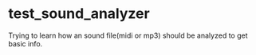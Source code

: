 # test_sound_analyzer
Trying to learn how an sound file(midi or mp3) should be analyzed to get basic info.
